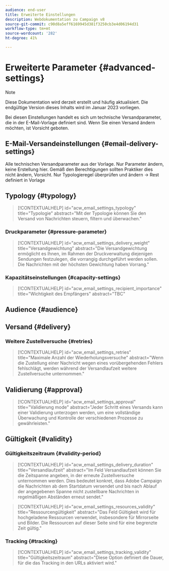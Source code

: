 ```yaml
---
audience: end-user
title: Erweiterte Einstellungen
description: Webdokumentation zu Campaign v8
source-git-commit: c90d8a5eff6169945d381f3250cb3e4d06194d31
workflow-type: tm+mt
source-wordcount: '282'
ht-degree: 41%

---
```


# Erweiterte Parameter {#advanced-settings}

>[!NOTE]
>
>Diese Dokumentation wird derzeit erstellt und häufig aktualisiert. Die endgültige Version dieses Inhalts wird im Januar 2023 vorliegen.

Bei diesen Einstellungen handelt es sich um technische Versandparameter, die in der E-Mail-Vorlage definiert sind. Wenn Sie einen Versand ändern möchten, ist Vorsicht geboten.

## E-Mail-Versandeinstellungen {#email-delivery-settings}

<!--
October 2022 

Note that this page is for now a placeholder to host Contextualhelp blocks

Do not delete these blocks 

Documentation on this part is targeted for december 2022
-->

Alle technischen Versandparameter aus der Vorlage.
Nur Parameter ändern, keine Erstellung hier.
Gemäß den Berechtigungen sollten Praktiker dies nicht ändern, Vorsicht. Nur Typologieregel überprüfen und ändern -> Rest definiert in Vorlage

## Typology {#typology}

>[!CONTEXTUALHELP]
>id="acw_email_settings_typology"
>title="Typologie"
>abstract="Mit der Typologie können Sie den Versand von Nachrichten steuern, filtern und überwachen."

### Druckparameter {#pressure-parameter}

>[!CONTEXTUALHELP]
>id="acw_email_settings_delivery_weight"
>title="Versandgewichtung"
>abstract="Die Versandgewichtung ermöglicht es Ihnen, im Rahmen der Druckverwaltung diejenigen Sendungen festzulegen, die vorrangig durchgeführt werden sollen. Die Nachrichten mit der höchsten Gewichtung haben Vorrang."

### Kapazitätseinstellungen {#capacity-settings}

>[!CONTEXTUALHELP]
>id="acw_email_settings_recipient_importance"
>title="Wichtigkeit des Empfängers"
>abstract="TBC"


## Audience {#audience}

## Versand {#delivery}

### Weitere Zustellversuche {#retries}

>[!CONTEXTUALHELP]
>id="acw_email_settings_retries"
>title="Maximale Anzahl der Wiederholungsversuche"
>abstract="Wenn die Zustellung einer Nachricht wegen eines vorübergehenden Fehlers fehlschlägt, werden während der Versandlaufzeit weitere Zustellversuche unternommen."

## Validierung {#approval}

>[!CONTEXTUALHELP]
>id="acw_email_settings_approval"
>title="Validierung mode"
>abstract="Jeder Schritt eines Versands kann einer Validierung unterzogen werden, um eine vollständige Überwachung und Kontrolle der verschiedenen Prozesse zu gewährleisten."

## Gültigkeit {#validity}

### Gültigkeitszeitraum {#validity-period}

>[!CONTEXTUALHELP]
>id="acw_email_settings_delivery_duration"
>title="Versandlaufzeit"
>abstract="Im Feld Versandlaufzeit können Sie die Zeitspanne angeben, in der erneute Zustellversuche unternommen werden. Dies bedeutet konkret, dass Adobe Campaign die Nachrichten ab dem Startdatum versendet und bis nach Ablauf der angegebenen Spanne nicht zustellbare Nachrichten in regelmäßigen Abständen erneut sendet."

>[!CONTEXTUALHELP]
>id="acw_email_settings_resources_validity"
>title="Ressourcengültigkeit"
>abstract="Das Feld Gültigkeit wird für hochgeladene Ressourcen verwendet, insbesondere für Mirrorseite und Bilder. Die Ressourcen auf dieser Seite sind für eine begrenzte Zeit gültig."


### Tracking {#tracking}

>[!CONTEXTUALHELP]
>id="acw_email_settings_tracking_validity"
>title="Gültigkeitszeitraum"
>abstract="Diese Option definiert die Dauer, für die das Tracking in den URLs aktiviert wird."














